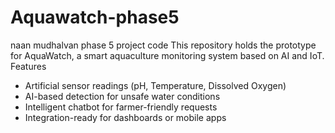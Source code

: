 # Aquawatch-phase5
naan mudhalvan phase 5 project code 
This repository holds the prototype for AquaWatch, a smart aquaculture monitoring system based on AI and IoT.
Features
- Artificial sensor readings (pH, Temperature, Dissolved Oxygen)
- AI-based detection for unsafe water conditions
- Intelligent chatbot for farmer-friendly requests
- Integration-ready for dashboards or mobile apps

